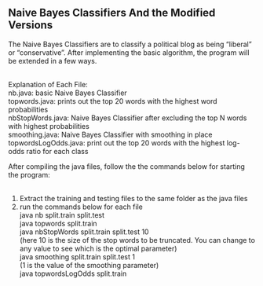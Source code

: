 <h2>Naive Bayes Classifiers And the Modified Versions</h2>

<p>
The Naive Bayes Classifiers are to classify a political blog as being “liberal” or “conservative”. After implementing the basic algorithm, the program will be extended in a few ways.<br><br>

Explanation of Each File:<br>
nb.java: basic Naive Bayes Classifier<br>
topwords.java: prints out the top 20 words with the highest word probabilities <br>
nbStopWords.java: Naive Bayes Classifier after excluding the top N words with highest probabilities<br>
smoothing.java: Naive Bayes Classifier with smoothing in place<br>
topwordsLogOdds.java: print out the top 20 words with the highest log-odds ratio for each class<br>


After compiling the java files, follow the the commands below for starting the program: <br><br>

1. Extract the training and testing files to the same folder as the java files<br>
2. run the commands below for each file <br>
java nb split.train split.test<br>
java topwords split.train <br>
java nbStopWords split.train split.test 10 <br>
(here 10 is the size of the stop words to be truncated. You can change to any value to see which is the optimal parameter) <br>
java smoothing split.train split.test 1 <br>
(1 is the value of the smoothing parameter)<br>
java topwordsLogOdds split.train <br>
</p>
